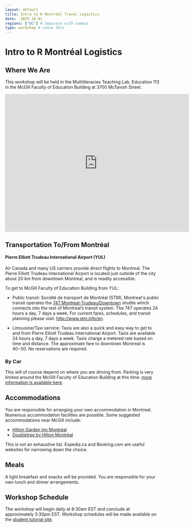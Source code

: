 ```yaml
---
layout: default
title: Intro to R Montréal Travel Logistics
date:  2025-10-01
regions: ["QC"] # Separate with commas
type: workshop # Leave this
---
```


# Intro to R Montréal Logistics

## Where We Are

This workshop will be held in the Multiliteracies Teaching Lab, Education 113 in the McGill Faculty of Education Building at 3700 McTavish Street.

<iframe src="https://www.google.com/maps/embed?pb=!1m18!1m12!1m3!1d1200.3968209278967!2d-73.58034500072299!3d45.5043402860179!2m3!1f0!2f0!3f0!3m2!1i1024!2i768!4f13.1!3m3!1m2!1s0x4cc91a38e84fa7bb%3A0x497c892c6508dfa4!2sMcGill%20Faculty%20of%20Education!5e0!3m2!1sen!2sca!4v1758035111229!5m2!1sen!2sca" width="600" height="450" style="border:0;" allowfullscreen="" loading="lazy" referrerpolicy="no-referrer-when-downgrade"></iframe>

## Transportation To/From Montréal

#### Pierre Elliott Trudeau International Airport (YUL)  

Air Canada and many US carriers provide direct flights to Montreal. The Pierre Elliott Trudeau International Airport is located just outside of the city about 20 km from downtown Montreal, and is readily accessible. 

To get to McGill Faculty of Education Building from YUL:  

* Public transit: Société de transport de Montréal (STM), Montreal's public transit operates the [747 Montreal-Trudeau/Downtown](https://www.stm.info/en/info/networks/bus/shuttle/747-yul-montreal-trudeau-airport-downtown-shuttle) shuttle which connects into the rest of Montreal’s transit system. The 747 operates 24 hours a day, 7 days a week. For current fares, schedules, and transit planning please visit: http://www.stm.info/en. 

* Limousine/Taxi service: Taxis are also a quick and easy way to get to and from Pierre Elliott Trudeau International Airport. Taxis are available 24 hours a day, 7 days a week. Taxis charge a metered rate based on time and distance. The approximate fare to downtown Montreal is $40-$50. No reservations are required. 

### By Car  

This will of course depend on where you are driving from. Parking is very limited around the McGill Faculty of Education Building at this time: [more information is available here](https://www.mcgill.ca/transport/parking/downtown/visitors).  

## Accommodations

You are responsible for arranging your own accommodation in Montreal. Numerous accommodation facilities are possible. Some suggested accommodations near McGill include:

* [Hilton Garden Inn Montréal](https://www.hilton.com/en/hotels/yulcvgi-hilton-garden-inn-montreal-centre-ville/)  
* [Doubletree by Hilton Montréal](https://www.hilton.com/en/hotels/ymqdtdt-doubletree-montreal)  
  
This is not an exhaustive list. Expedia.ca and Booking.com are useful websites for narrowing down the choice.

## Meals
A light breakfast and snacks will be provided. You are responsible for your own lunch and dinner arrangements. 

## Workshop Schedule

The workshop will begin daily at 8:30am EST and conclude at approximately 5:30pm EST. Workshop schedules will be made available on the [student tutorial site](https://bioinformaticsdotca.github.io/INR_Mon-2510/).
